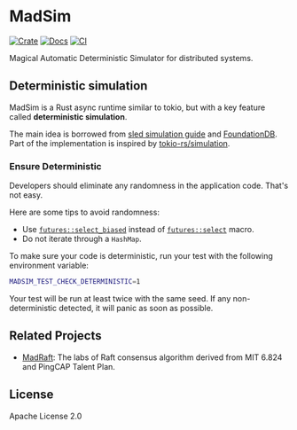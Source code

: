 # MadSim

[![Crate](https://img.shields.io/crates/v/madsim.svg)](https://crates.io/crates/madsim)
[![Docs](https://docs.rs/madsim/badge.svg)](https://docs.rs/madsim)
[![CI](https://github.com/madsys-dev/madsim/workflows/CI/badge.svg?branch=main)](https://github.com/madsys-dev/madsim/actions)

Magical Automatic Deterministic Simulator for distributed systems.

## Deterministic simulation

MadSim is a Rust async runtime similar to tokio, but with a key feature called **deterministic simulation**.

The main idea is borrowed from [sled simulation guide](https://sled.rs/simulation.html) and [FoundationDB](https://www.youtube.com/watch?v=4fFDFbi3toc). Part of the implementation is inspired by [tokio-rs/simulation](https://github.com/tokio-rs/simulation).

### Ensure Deterministic

Developers should eliminate any randomness in the application code. That's not easy.

Here are some tips to avoid randomness:

* Use [`futures::select_biased`][select_biased] instead of [`futures::select`][select] macro.
* Do not iterate through a `HashMap`.

[select_biased]: https://docs.rs/futures/0.3.16/futures/macro.select_biased.html
[select]: https://docs.rs/futures/0.3.16/futures/macro.select.html

To make sure your code is deterministic, run your test with the following environment variable:

```sh
MADSIM_TEST_CHECK_DETERMINISTIC=1
```

Your test will be run at least twice with the same seed. If any non-deterministic detected, it will panic as soon as possible.

## Related Projects

* [MadRaft](https://github.com/madsys-dev/madraft): The labs of Raft consensus algorithm derived from MIT 6.824 and PingCAP Talent Plan.

## License

Apache License 2.0
